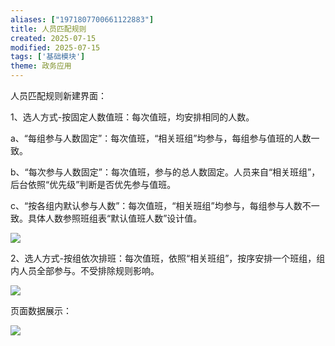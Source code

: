 ```yaml
---
aliases: ["1971807700661122883"]
title: 人员匹配规则
created: 2025-07-15
modified: 2025-07-15
tags: ['基础模块']
theme: 政务应用
---
```


人员匹配规则新建界面：

1、选人方式-按固定人数值班：每次值班，均安排相同的人数。

a、“每组参与人数固定”：每次值班，“相关班组”均参与，每组参与值班的人数一致。

b、“每次参与人数固定”：每次值班，参与的总人数固定。人员来自“相关班组”，后台依照“优先级”判断是否优先参与值班。

c、“按各组内默认参与人数”：每次值班，“相关班组”均参与，每组参与人数不一致。具体人数参照班组表“默认值班人数”设计值。

![](08c4066d0ed788de3f08fd6028df166b.jpg)

2、选人方式-按组依次排班：每次值班，依照“相关班组”，按序安排一个班组，组内人员全部参与。不受排除规则影响。

![](475daf012e39387e5dc570b930a07856.jpg)

页面数据展示：

![](e8dda468803509d8ab9940c7322afb13.jpg)
